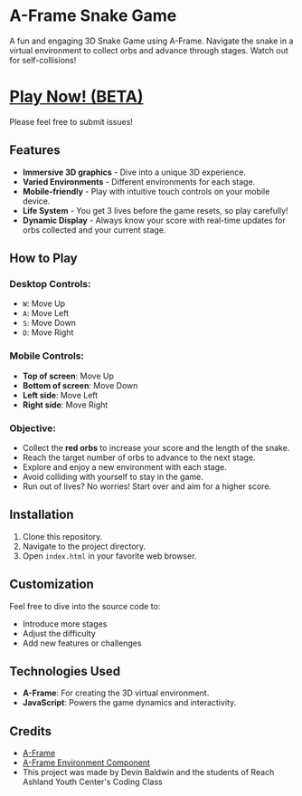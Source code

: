﻿# A-Frame Snake Game

A fun and engaging 3D Snake Game using A-Frame. Navigate the snake in a virtual environment to collect orbs and advance through stages. Watch out for self-collisions!

# [Play Now! (BETA)](https://xrsnake.netlify.app/)

Please feel free to submit issues!

## Features

- **Immersive 3D graphics** - Dive into a unique 3D experience.
- **Varied Environments** - Different environments for each stage.
- **Mobile-friendly** - Play with intuitive touch controls on your mobile device.
- **Life System** - You get 3 lives before the game resets, so play carefully!
- **Dynamic Display** - Always know your score with real-time updates for orbs collected and your current stage.

## How to Play

### Desktop Controls:

- `W`: Move Up
- `A`: Move Left
- `S`: Move Down
- `D`: Move Right

### Mobile Controls:

- **Top of screen**: Move Up
- **Bottom of screen**: Move Down
- **Left side**: Move Left
- **Right side**: Move Right

### Objective:

- Collect the **red orbs** to increase your score and the length of the snake.
- Reach the target number of orbs to advance to the next stage.
- Explore and enjoy a new environment with each stage.
- Avoid colliding with yourself to stay in the game.
- Run out of lives? No worries! Start over and aim for a higher score.

## Installation

1. Clone this repository.
2. Navigate to the project directory.
3. Open `index.html` in your favorite web browser.

## Customization

Feel free to dive into the source code to:
- Introduce more stages
- Adjust the difficulty
- Add new features or challenges

## Technologies Used

- **A-Frame**: For creating the 3D virtual environment.
- **JavaScript**: Powers the game dynamics and interactivity.

## Credits

- [A-Frame](https://aframe.io/)
- [A-Frame Environment Component](https://www.npmjs.com/package/aframe-environment-component)
- This project was made by Devin Baldwin and the students of Reach Ashland Youth Center's Coding Class

